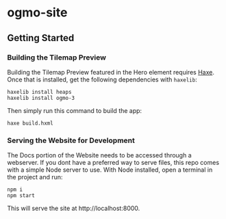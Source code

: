 # ogmo-site

## Getting Started

### Building the Tilemap Preview

Building the Tilemap Preview featured in the Hero element requires [Haxe](https://haxe.org/).
Once that is installed, get the following dependencies with `haxelib`:

```
haxelib install heaps
haxelib install ogmo-3
```

Then simply run this command to build the app:

```
haxe build.hxml
```

### Serving the Website for Development

The Docs portion of the Website needs to be accessed through a webserver. If you dont have a preferred way to serve files, this repo comes with a simple Node server to use. With Node installed, open a terminal in the project and run:

```
npm i
npm start
```

This will serve the site at http://localhost:8000.
